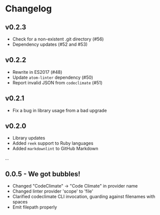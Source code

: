 # Changelog

## v0.2.3

* Check for a non-existent .git directory (#56)
* Dependency updates (#52 and #53)

## v0.2.2

* Rewrite in ES2017 (#48)
* Update `atom-linter` dependency (#50)
* Report invalid JSON from `codeclimate` (#51)

## v0.2.1

* Fix a bug in library usage from a bad upgrade

## v0.2.0

* Library updates
* Added `reek` support to Ruby languages
* Added `markdownlint` to GitHub Markdown

_..._

## 0.0.5 - We got bubbles!
* Changed "CodeClimate" -> "Code Climate" in provider name
* Changed linter provider 'scope' to 'file'
* Clarified codeclimate CLI invocation, guarding against filenames with spaces
* Emit filepath properly
